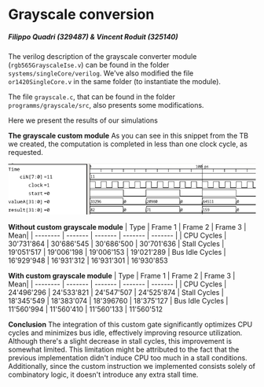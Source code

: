 # Grayscale conversion 
##### Filippo Quadri (329487) & Vincent Roduit (325140)

The verilog description of the grayscale converter module (`rgb565GrayscaleIse.v`) can be found in the folder `systems/singleCore/verilog`.
We've also modified the file `or1420SingleCore.v` in the same folder (to instantiate the module).

The file `grayscale.c`, that can be found in the folder `programms/grayscale/src`, also presents some modifications.


Here we present the results of our simulations

**The grayscale custom module**
As you can see in this snippet from the TB we created, the computation is completed in less than one clock cycle, as requested.

![alt text](verilog_sim.png)

**Without custom grayscale module**
| Type    | Frame 1 | Frame 2 | Frame 3 | Mean|
| -------- | ------- | ------- | ------- | ------- |
| CPU Cycles  | 30'731'864    | 30'686'545 | 30'686'500 | 30'701'636
| Stall Cycles | 19'051'517    | 19'006'198 | 19'006'153 | 19'021'289
| Bus Idle Cycles    | 16'929'948   | 16'931'312 | 16'931'301 | 16'930'853


**With custom grayscale module**
| Type    | Frame 1 | Frame 2 | Frame 3 | Mean|
| -------- | ------- | ------- | ------- | ------- |
| CPU Cycles  | 24'496'296    | 24'533'821 | 24'547'507 | 24'525'874
| Stall Cycles | 18'345'549     | 18'383'074 | 18'396760 | 18'375'127
| Bus Idle Cycles    | 11'560'994    | 11'560'410 | 11'560'133 | 11'560'512

**Conclusion**
The integration of this custom gate significantly optimizes CPU cycles and minimizes bus idle, effectively improving resource utilization. Although there's a slight decrease in stall cycles, this improvement is somewhat limited. This limitation might be attributed to the fact that the previous implementation didn't induce CPU too much in a stall conditions. Additionally, since the custom instruction we implemented consists solely of combinatory logic, it doesn't introduce any extra stall time.